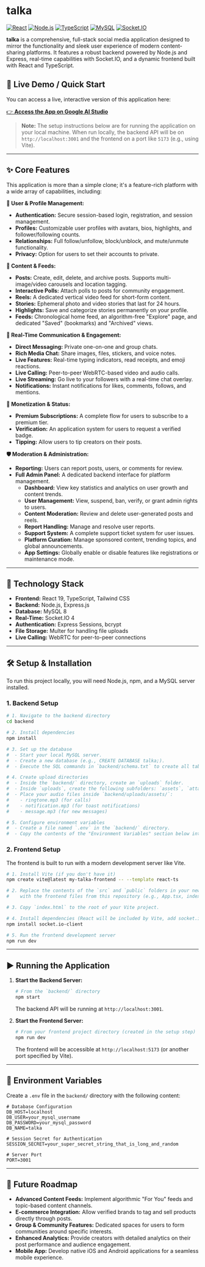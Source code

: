 # talka

[![React](https://img.shields.io/badge/React-19-blue?logo=react)](https://react.dev/) [![Node.js](https://img.shields.io/badge/Node.js-20.x-green?logo=nodedotjs)](https://nodejs.org/) [![TypeScript](https://img.shields.io/badge/TypeScript-5.x-blue?logo=typescript)](https://www.typescriptlang.org/) [![MySQL](https://img.shields.io/badge/MySQL-8.x-orange?logo=mysql)](https://www.mysql.com/) [![Socket.IO](https://img.shields.io/badge/Socket.IO-4.x-black?logo=socketdotio)](https://socket.io/)

**talka** is a comprehensive, full-stack social media application designed to mirror the functionality and sleek user experience of modern content-sharing platforms. It features a robust backend powered by Node.js and Express, real-time capabilities with Socket.IO, and a dynamic frontend built with React and TypeScript.

## 🚀 Live Demo / Quick Start

You can access a live, interactive version of this application here:

[👉 **Access the App on Google AI Studio**](https://aistudio.google.com/apps/drive/1KuihIX7VVASmNuBjhw-Tf_1M28nVu2_d?showAssistant=true&showPreview=true)

> **Note:** The setup instructions below are for running the application on your local machine. When run locally, the backend API will be on `http://localhost:3001` and the frontend on a port like `5173` (e.g., using Vite).

---

## ✨ Core Features

This application is more than a simple clone; it's a feature-rich platform with a wide array of capabilities, including:

**👤 User & Profile Management:**
*   **Authentication:** Secure session-based login, registration, and session management.
*   **Profiles:** Customizable user profiles with avatars, bios, highlights, and follower/following counts.
*   **Relationships:** Full follow/unfollow, block/unblock, and mute/unmute functionality.
*   **Privacy:** Option for users to set their accounts to private.

**📰 Content & Feeds:**
*   **Posts:** Create, edit, delete, and archive posts. Supports multi-image/video carousels and location tagging.
*   **Interactive Polls:** Attach polls to posts for community engagement.
*   **Reels:** A dedicated vertical video feed for short-form content.
*   **Stories:** Ephemeral photo and video stories that last for 24 hours.
*   **Highlights:** Save and categorize stories permanently on your profile.
*   **Feeds:** Chronological home feed, an algorithm-free "Explore" page, and dedicated "Saved" (bookmarks) and "Archived" views.

**💬 Real-Time Communication & Engagement:**
*   **Direct Messaging:** Private one-on-one and group chats.
*   **Rich Media Chat:** Share images, files, stickers, and voice notes.
*   **Live Features:** Real-time typing indicators, read receipts, and emoji reactions.
*   **Live Calling:** Peer-to-peer WebRTC-based video and audio calls.
*   **Live Streaming:** Go live to your followers with a real-time chat overlay.
*   **Notifications:** Instant notifications for likes, comments, follows, and mentions.

**💎 Monetization & Status:**
*   **Premium Subscriptions:** A complete flow for users to subscribe to a premium tier.
*   **Verification:** An application system for users to request a verified badge.
*   **Tipping:** Allow users to tip creators on their posts.

**🛡️ Moderation & Administration:**
*   **Reporting:** Users can report posts, users, or comments for review.
*   **Full Admin Panel:** A dedicated backend interface for platform management.
    *   **Dashboard:** View key statistics and analytics on user growth and content trends.
    *   **User Management:** View, suspend, ban, verify, or grant admin rights to users.
    *   **Content Moderation:** Review and delete user-generated posts and reels.
    *   **Report Handling:** Manage and resolve user reports.
    *   **Support System:** A complete support ticket system for user issues.
    *   **Platform Curation:** Manage sponsored content, trending topics, and global announcements.
    *   **App Settings:** Globally enable or disable features like registrations or maintenance mode.

---

## 🔧 Technology Stack

*   **Frontend:** React 19, TypeScript, Tailwind CSS
*   **Backend:** Node.js, Express.js
*   **Database:** MySQL 8
*   **Real-Time:** Socket.IO 4
*   **Authentication:** Express Sessions, bcrypt
*   **File Storage:** Multer for handling file uploads
*   **Live Calling:** WebRTC for peer-to-peer connections

---

## 🛠️ Setup & Installation

To run this project locally, you will need Node.js, npm, and a MySQL server installed.

### 1. Backend Setup

```bash
# 1. Navigate to the backend directory
cd backend

# 2. Install dependencies
npm install

# 3. Set up the database
#  - Start your local MySQL server.
#  - Create a new database (e.g., CREATE DATABASE talka;).
#  - Execute the SQL commands in `backend/schema.txt` to create all tables.

# 4. Create upload directories
#  - Inside the `backend/` directory, create an `uploads` folder.
#  - Inside `uploads`, create the following subfolders: `assets`, `attachments`, `carousel`, `stickers`.
#  - Place your audio files inside `backend/uploads/assets/`:
#    - ringtone.mp3 (for calls)
#    - notification.mp3 (for toast notifications)
#    - message.mp3 (for new messages)

# 5. Configure environment variables
#  - Create a file named `.env` in the `backend/` directory.
#  - Copy the contents of the "Environment Variables" section below into it and fill in your details.
```

### 2. Frontend Setup

The frontend is built to run with a modern development server like Vite.

```bash
# 1. Install Vite (if you don't have it)
npm create vite@latest my-talka-frontend -- --template react-ts

# 2. Replace the contents of the `src` and `public` folders in your new Vite project
#    with the frontend files from this repository (e.g., App.tsx, index.tsx, components/, etc.).

# 3. Copy `index.html` to the root of your Vite project.

# 4. Install dependencies (React will be included by Vite, add socket.io-client)
npm install socket.io-client

# 5. Run the frontend development server
npm run dev
```

---

## ▶️ Running the Application

1.  **Start the Backend Server:**
    ```bash
    # From the `backend/` directory
    npm start
    ```
    The backend API will be running at `http://localhost:3001`.

2.  **Start the Frontend Server:**
    ```bash
    # From your frontend project directory (created in the setup step)
    npm run dev
    ```
    The frontend will be accessible at `http://localhost:5173` (or another port specified by Vite).

---

## 🤫 Environment Variables

Create a `.env` file in the `backend/` directory with the following content:

```env
# Database Configuration
DB_HOST=localhost
DB_USER=your_mysql_username
DB_PASSWORD=your_mysql_password
DB_NAME=talka

# Session Secret for Authentication
SESSION_SECRET=your_super_secret_string_that_is_long_and_random

# Server Port
PORT=3001
```

---

## 🚀 Future Roadmap

*   **Advanced Content Feeds:** Implement algorithmic "For You" feeds and topic-based content channels.
*   **E-commerce Integration:** Allow verified brands to tag and sell products directly through posts.
*   **Group & Community Features:** Dedicated spaces for users to form communities around specific interests.
*   **Enhanced Analytics:** Provide creators with detailed analytics on their post performance and audience engagement.
*   **Mobile App:** Develop native iOS and Android applications for a seamless mobile experience.
